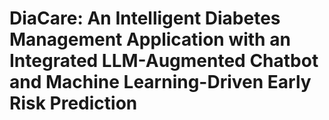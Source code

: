 # DiaCare: An Intelligent Diabetes Management Application with an Integrated LLM-Augmented Chatbot and Machine Learning-Driven Early Risk Prediction